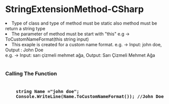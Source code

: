# StringExtensionMethod-CSharp
<ul style="list-style-type:square;"> </ul>
<li>Type of class and type of method must be static also method must be return a string type</li>
<li>The parameter of method must be start with "this" e.g -> ToCustomNameFormat(this string input) </li>
<li>
   This exaple is created for a custom name format. e.g. -> Input: john doe, Output : John Doe
  <br/>
  e.g. -> Input: sarı çizmeli mehmet ağa, Output: Sarı Çizmeli Mehmet Ağa 
</li>
</ul>
<br/>
<h3>Calling The Function <h3>
<p>
  <code>
    string Name ="john doe";
    Console.WriteLine(Name.ToCustomNameFormat()); //John Doe
  <code>  
<p>

